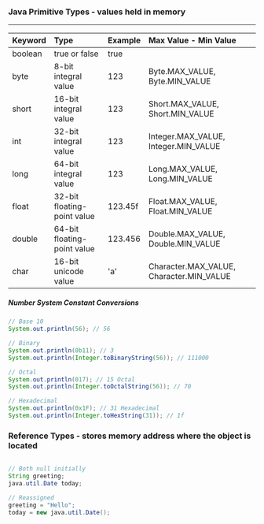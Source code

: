 ### Java Primitive Types - values held in memory
---
| Keyword | Type                        | Example | Max Value - Min Value                    |
| :------ | :-------------------------- | :------ | :--------------------------------------- |
| boolean | true or false               | true    |                                          |
| byte    | 8-bit integral value        | 123     | Byte.MAX_VALUE, Byte.MIN_VALUE           |
| short   | 16-bit integral value       | 123     | Short.MAX_VALUE, Short.MIN_VALUE         |
| int     | 32-bit integral value       | 123     | Integer.MAX_VALUE, Integer.MIN_VALUE     |
| long    | 64-bit integral value       | 123     | Long.MAX_VALUE, Long.MIN_VALUE           |
| float   | 32-bit floating-point value | 123.45f | Float.MAX_VALUE, Float.MIN_VALUE         |
| double  | 64-bit floating-point value | 123.456 | Double.MAX_VALUE, Double.MIN_VALUE       |
| char    | 16-bit unicode value        | 'a'     | Character.MAX_VALUE, Character.MIN_VALUE |

##### Number System Constant Conversions
```java
// Base 10
System.out.println(56); // 56

// Binary
System.out.println(0b11); // 3
System.out.println(Integer.toBinaryString(56)); // 111000

// Octal
System.out.println(017); // 15 Octal
System.out.println(Integer.toOctalString(56)); // 70

// Hexadecimal
System.out.println(0x1F); // 31 Hexadecimal
System.out.println(Integer.toHexString(31)); // 1f
```
### Reference Types - stores memory address where the object is located
```java

// Both null initially
String greeting;
java.util.Date today;

// Reassigned
greeting = "Hello";
today = new java.util.Date();
```
